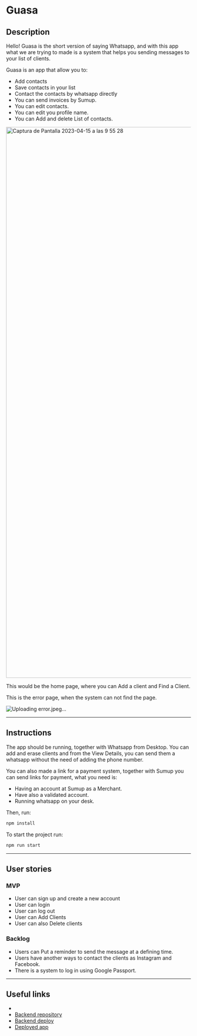# Guasa

## Description

Hello! Guasa is the short version of saying Whatsapp, and with this app what we are trying to made is a system that helps you sending messages to your list of clients.

Guasa is an app that allow you to: 
- Add contacts
- Save contacts in your list
- Contact the contacts by whatsapp directly
- You can send invoices by Sumup.
- You can edit contacts.
- You can edit you profile name.
- You can Add and delete List of contacts.


<img width="1500" alt="Captura de Pantalla 2023-04-15 a las 9 55 28" src="https://user-images.githubusercontent.com/90271858/232197533-ab647e11-1427-4bd6-9638-7265f7a06ef4.png">

This would be the home page, where you can Add a client and Find a Client. 

This is the error page, when the system can not find the page.

![Uploading error.jpeg…]()


---
## Instructions

The app should be running, together with Whatsapp from Desktop. You can add and erase clients and from the View Details, you can send them a whatsapp without the need of adding the phone number. 

You can also made a link for a payment system, together with Sumup you can send links for payment, what you need is: 
  - Having an account at Sumup as a Merchant. 
  - Have also a validated account. 
  - Running whatsapp on your desk. 



Then, run:
```bash 
npm install
```

To start the project run:
```bash
npm run start
```

---
## User stories 

### MVP

- User can sign up and create a new account
- User can login
- User can log out
- User can Add Clients
- User can also Delete clients

### Backlog

- Users can Put a reminder to send the message at a defining time.
- Users have another ways to contact the clients as Instagram and Facebook. 
- There is a system to log in using Google Passport.

---

## Useful links

- 
- [Backend repository]( https://github.com/albertomenen/project-guasa )
- [Backend deploy]( https://fly.io/apps/guasa )
- [Deployed app]( https://app.netlify.com/sites/guasa/deploys/641ef062aa6fd2312aec42ca )


